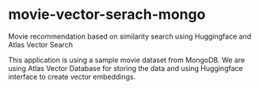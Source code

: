 # movie-vector-serach-mongo
Movie recommendation based on similarity search using Huggingface and Atlas Vector Search

This application is using a sample movie dataset from MongoDB. We are using Atlas Vector Database for storing the data and using Huggingface interface to create vector embeddings. 
